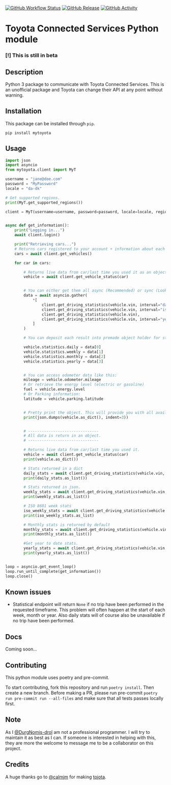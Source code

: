 [![GitHub Workflow Status][workflow-shield]][workflow]
[![GitHub Release][releases-shield]][releases]
[![GitHub Activity][commits-shield]][commits]

# Toyota Connected Services Python module

### [!] **This is still in beta**

## Description

Python 3 package to communicate with Toyota Connected Services.
This is an unofficial package and Toyota can change their API at any point without warning.

## Installation

This package can be installed through `pip`.

```text
pip install mytoyota
```

## Usage

```python
import json
import asyncio
from mytoyota.client import MyT

username = "jane@doe.com"
password = "MyPassword"
locale = "da-dk"

# Get supported regions.
print(MyT.get_supported_regions())

client = MyT(username=username, password=password, locale=locale, region="europe")


async def get_information():
    print("Logging in...")
    await client.login()

    print("Retrieving cars...")
    # Returns cars registered to your account + information about each car.
    cars = await client.get_vehicles()

    for car in cars:

        # Returns live data from car/last time you used it as an object.
        vehicle = await client.get_vehicle_status(car)


        # You can either get them all async (Recommended) or sync (Look further down).
        data = await asyncio.gather(
            *[
                client.get_driving_statistics(vehicle.vin, interval="day"),
                client.get_driving_statistics(vehicle.vin, interval="isoweek"),
                client.get_driving_statistics(vehicle.vin),
                client.get_driving_statistics(vehicle.vin, interval="year"),
            ]
        )

        # You can deposit each result into premade object holder for statistics. This will make it easier to use in your code.

        vehicle.statistics.daily = data[0]
        vehicle.statistics.weekly = data[1]
        vehicle.statistics.monthly = data[2]
        vehicle.statistics.yearly = data[3]


        # You can access odometer data like this:
        mileage = vehicle.odometer.mileage
        # Or retrieve the energy level (electric or gasoline)
        fuel = vehicle.energy.level
        # Or Parking information:
        latitude = vehicle.parking.latitude


        # Pretty print the object. This will provide you with all available information.
        print(json.dumps(vehicle.as_dict(), indent=3))


        # -------------------------------
        # All data is return in an object.
        # -------------------------------

        # Returns live data from car/last time you used it.
        vehicle = await client.get_vehicle_status(car)
        print(vehicle.as_dict())

        # Stats returned in a dict
        daily_stats = await client.get_driving_statistics(vehicle.vin, interval="day")
        print(daily_stats.as_list())

        # Stats returned in json.
        weekly_stats = await client.get_driving_statistics(vehicle.vin, interval="isoweek")
        print(weekly_stats.as_list())

        # ISO 8601 week stats
        iso_weekly_stats = await client.get_driving_statistics(vehicle.vin, interval="isoweek")
        print(iso_weekly_stats.as_list)

        # Monthly stats is returned by default
        monthly_stats = await client.get_driving_statistics(vehicle.vin)
        print(monthly_stats.as_list())

        #Get year to date stats.
        yearly_stats = await client.get_driving_statistics(vehicle.vin, interval="year")
        print(yearly_stats.as_list())


loop = asyncio.get_event_loop()
loop.run_until_complete(get_information())
loop.close()

```

## Known issues

- Statistical endpoint will return `None` if no trip have been performed in the requested timeframe. This problem will often happen at the start of each week, month or year. Also daily stats will of course also be unavailable if no trip have been performed.

## Docs

Coming soon...

## Contributing

This python module uses poetry and pre-commit.

To start contributing, fork this repository and run `poetry install`. Then create a new branch. Before making a PR, please run pre-commit `poetry run pre-commit run --all-files` and make sure that all tests passes locally first.

## Note

As I [@DurgNomis-drol](https://github.com/DurgNomis-drol) am not a professional programmer. I will try to maintain it as best as I can. If someone is interested in helping with this, they are more the welcome to message me to be a collaborator on this project.

## Credits

A huge thanks go to [@calmjm](https://github.com/calmjm) for making [tojota](https://github.com/calmjm/tojota).

[releases-shield]: https://img.shields.io/github/release/DurgNomis-drol/mytoyota.svg?style=for-the-badge
[releases]: https://github.com/DurgNomis-drol/mytoyota/releases
[workflow-shield]: https://img.shields.io/github/workflow/status/DurgNomis-drol/mytoyota/Linting?style=for-the-badge
[workflow]: https://github.com/DurgNomis-drol/mytoyota/actions
[commits-shield]: https://img.shields.io/github/commit-activity/y/DurgNomis-drol/mytoyota.svg?style=for-the-badge
[commits]: https://github.com/DurgNomis-drol/mytoyota/commits/master
